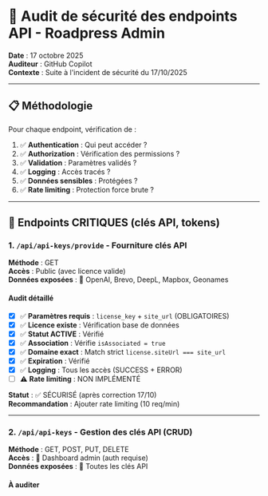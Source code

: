 # 🔐 Audit de sécurité des endpoints API - Roadpress Admin

**Date** : 17 octobre 2025  
**Auditeur** : GitHub Copilot  
**Contexte** : Suite à l'incident de sécurité du 17/10/2025

---

## 📋 Méthodologie

Pour chaque endpoint, vérification de :
1. ✅ **Authentication** : Qui peut accéder ?
2. ✅ **Authorization** : Vérification des permissions ?
3. ✅ **Validation** : Paramètres validés ?
4. ✅ **Logging** : Accès tracés ?
5. ✅ **Données sensibles** : Protégées ?
6. ✅ **Rate limiting** : Protection force brute ?

---

## 🔴 Endpoints CRITIQUES (clés API, tokens)

### 1. `/api/api-keys/provide` - Fourniture clés API

**Méthode** : GET  
**Accès** : Public (avec licence valide)  
**Données exposées** : 🔴 OpenAI, Brevo, DeepL, Mapbox, Geonames

#### Audit détaillé
- [x] ✅ **Paramètres requis** : `license_key` + `site_url` (OBLIGATOIRES)
- [x] ✅ **Licence existe** : Vérification base de données
- [x] ✅ **Statut ACTIVE** : Vérifié
- [x] ✅ **Association** : Vérifie `isAssociated = true`
- [x] ✅ **Domaine exact** : Match strict `license.siteUrl === site_url`
- [x] ✅ **Expiration** : Vérifié
- [x] ✅ **Logging** : Tous les accès (SUCCESS + ERROR)
- [ ] ⚠️ **Rate limiting** : NON IMPLÉMENTÉ

**Statut** : ✅ SÉCURISÉ (après correction 17/10)  
**Recommandation** : Ajouter rate limiting (10 req/min)

---

### 2. `/api/api-keys` - Gestion des clés API (CRUD)

**Méthode** : GET, POST, PUT, DELETE  
**Accès** : 🔐 Dashboard admin (auth requise)  
**Données exposées** : 🔴 Toutes les clés API

#### À auditer
